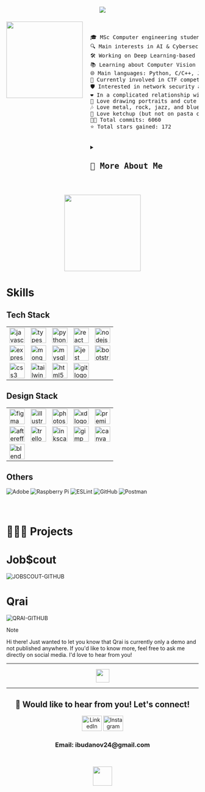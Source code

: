 <br clear="both">


<div align="center">
  <img src="https://github.com/user-attachments/assets/44630d1e-9d37-4bc2-9b90-57260d69f3c6"  />
</div>

###

<img align="left" height="200" src="https://github.com/user-attachments/assets/e2f5c0cf-27b2-4b7a-9ec9-7974eecf253f" style="margin-right: 20px;" />

&nbsp;&nbsp;&nbsp;&nbsp;&nbsp;&nbsp;&nbsp;&nbsp;&nbsp;&nbsp;

<pre>
🎓 MSc Computer engineering student @Unibo  
🔍 Main interests in AI & Cybersec  
🛠 Working on Deep Learning-based cybersecurity solutions  
📚 Learning about Computer Vision and Machine Learning stuff  
🌐 Main languages: Python, C/C++, Java  
🚩 Currently involved in CTF competitions and sysadmin tasks  
🛡️ Interested in network security and web security  
❤️ In a complicated relationship with Suricata IDS  
🎨 Love drawing portraits and cute stuff, cycling, going to concerts  
🎶 Love metal, rock, jazz, and blues  
🍅 Love ketchup (but not on pasta or pizza)  
👨‍💻 Total commits: 6060  
⭐ Total stars gained: 172

  
<details>
  <summary><h2>🏀 More About Me</h2></summary>

<img align="left" height="200" src="https://github.com/user-attachments/assets/39996017-6855-4e32-806b-a24906c8209a"  />
  
  🎓 MSc Computer engineering student @Unibo  
  🔍 Main interests in AI & Cybersec  
  🛠 Working on Deep Learning-based cybersecurity solutions  
  📚 Learning about Computer Vision and Machine Learning stuff  
  🌐 Main languages: Python, C/C++, Java  
  🚩 Currently involved in CTF competitions and sysadmin tasks  
  🛡️ Interested in network security and web security  
  ❤️ In a complicated relationship with Suricata IDS
  
</details></pre>

&nbsp;&nbsp;&nbsp;&nbsp;&nbsp;&nbsp;&nbsp;&nbsp;&nbsp;&nbsp;

<div align="center">
<img align="center" height="200" src="https://github.com/user-attachments/assets/3e1bcc69-bda4-478e-ae5c-4d8eedfe6d0e"/>
</div>

<h1>Skills</h1>
<h2 align="left">Tech Stack</h2>

<table>
  <tr>
    <td><img src="https://cdn.jsdelivr.net/gh/devicons/devicon/icons/javascript/javascript-original.svg" height="40" alt="javascript logo"/></td>
    <td><img src="https://cdn.jsdelivr.net/gh/devicons/devicon/icons/typescript/typescript-original.svg" height="40" alt="typescript logo"/></td>
    <td><img src="https://cdn.jsdelivr.net/gh/devicons/devicon/icons/python/python-original.svg" height="40" alt="python logo"/></td>
    <td><img src="https://cdn.jsdelivr.net/gh/devicons/devicon/icons/react/react-original.svg" height="40" alt="react logo"/></td>
    <td><img src="https://cdn.jsdelivr.net/gh/devicons/devicon/icons/nodejs/nodejs-original.svg" height="40" alt="nodejs logo"/></td>
  </tr>
  <tr>
    <td><img src="https://cdn.jsdelivr.net/gh/devicons/devicon/icons/express/express-original.svg" height="40" alt="express logo"/></td>
    <td><img src="https://cdn.jsdelivr.net/gh/devicons/devicon/icons/mongodb/mongodb-original.svg" height="40" alt="mongodb logo"/></td>
    <td><img src="https://cdn.jsdelivr.net/gh/devicons/devicon/icons/mysql/mysql-original.svg" height="40" alt="mysql logo"/></td>
    <td><img src="https://cdn.jsdelivr.net/gh/devicons/devicon/icons/jest/jest-plain.svg" height="40" alt="jest logo"/></td>
        <td><img src="https://cdn.jsdelivr.net/gh/devicons/devicon/icons/bootstrap/bootstrap-original.svg" height="40" alt="bootstrap logo"/></td>
  </tr>
  <tr>
    <td><img src="https://cdn.jsdelivr.net/gh/devicons/devicon/icons/css3/css3-original.svg" height="40" alt="css3 logo"/></td>
    <td><img src="https://cdn.jsdelivr.net/gh/devicons/devicon/icons/tailwindcss/tailwindcss-original-wordmark.svg" height="40" alt="tailwindcss logo"/></td>
    <td><img src="https://cdn.jsdelivr.net/gh/devicons/devicon/icons/html5/html5-original.svg" height="40" alt="html5 logo"/></td>
    <td><img src="https://cdn.jsdelivr.net/gh/devicons/devicon/icons/git/git-original.svg" height="40" alt="git logo"/></td>
  </tr>
</table>

<h2 align="left">Design Stack</h2>

<table>
  <tr>
    <td><img src="https://cdn.jsdelivr.net/gh/devicons/devicon/icons/figma/figma-original.svg" height="40" alt="figma logo"/></td>
    <td><img src="https://cdn.jsdelivr.net/gh/devicons/devicon/icons/illustrator/illustrator-line.svg" height="40" alt="illustrator logo"/></td>
    <td><img src="https://cdn.jsdelivr.net/gh/devicons/devicon/icons/photoshop/photoshop-plain.svg" height="40" alt="photoshop logo"/></td>
    <td><img src="https://skillicons.dev/icons?i=xd" height="40" alt="xd logo"/></td>
    <td><img src="https://cdn.jsdelivr.net/gh/devicons/devicon/icons/premierepro/premierepro-original.svg" height="40" alt="premierepro logo"/></td>
  </tr>
  <tr>
    <td><img src="https://cdn.jsdelivr.net/gh/devicons/devicon/icons/aftereffects/aftereffects-original.svg" height="40" alt="aftereffects logo"/></td>
    <td><img src="https://cdn.jsdelivr.net/gh/devicons/devicon/icons/trello/trello-plain-wordmark.svg" height="40" alt="trello logo"/></td>
    <td><img src="https://cdn.jsdelivr.net/gh/devicons/devicon/icons/inkscape/inkscape-original.svg" height="40" alt="inkscape logo"/></td>
    <td><img src="https://cdn.jsdelivr.net/gh/devicons/devicon/icons/gimp/gimp-original.svg" height="40" alt="gimp logo"/></td>
    <td><img src="https://cdn.jsdelivr.net/gh/devicons/devicon/icons/canva/canva-original.svg" height="40" alt="canva logo"/></td>
  </tr>
  <tr>
    <td><img src="https://cdn.jsdelivr.net/gh/devicons/devicon/icons/blender/blender-original.svg" height="40" alt="blender logo"/></td>
  </tr>
</table>

###

<h2 align="left">Others</h2>

![Adobe](https://img.shields.io/badge/adobe-%23FF0000.svg?style=for-the-badge&logo=adobe&logoColor=white) ![Raspberry Pi](https://img.shields.io/badge/-RaspberryPi-C51A4A?style=for-the-badge&logo=Raspberry-Pi) ![ESLint](https://img.shields.io/badge/ESLint-4B3263?style=for-the-badge&logo=eslint&logoColor=white) ![GitHub](https://img.shields.io/badge/github-%23121011.svg?style=for-the-badge&logo=github&logoColor=white) ![Postman](https://img.shields.io/badge/Postman-FF6C37?style=for-the-badge&logo=postman&logoColor=white)

###

&nbsp;&nbsp;&nbsp;&nbsp;&nbsp;&nbsp;&nbsp;&nbsp;&nbsp;&nbsp;

<h1>👨🏽‍💻 Projects</h1>

<h1>Job$cout</h1>

![JOBSCOUT-GITHUB](https://github.com/user-attachments/assets/0a975e62-4f2a-4fca-9f4a-88ab3be2ae3e)

<h1>Qrai</h1>

![QRAI-GITHUB](https://github.com/user-attachments/assets/fb313435-fa9d-48b2-82a4-e4f8a3714c04)


> [!NOTE]  
> Hi there! Just wanted to let you know that Qrai is currently only a demo and not published anywhere. If you'd like to know more, feel free to ask me directly on social media. I'd love to hear from you!

***

<div align="center">
<img align="center" height="35" src="https://github.com/user-attachments/assets/866e81c6-568e-4c37-a906-72d28f759478"/>
</div>

***


<div align="center">
<h2>📨 Would like to hear from you! Let's connect! </h2>

  <a href="https://linkedin.com/in/ivan-budanov/" target="_blank" style="text-decoration: none;">
  <img src="https://raw.githubusercontent.com/maurodesouza/profile-readme-generator/master/src/assets/icons/social/linkedin/default.svg" width="52" height="40" alt="LinkedIn logo" style="text-decoration: none;"/>
</a>
<a href="https://instagram.com/ibudxnov" target="_blank" style="text-decoration: none;">
  <img src="https://raw.githubusercontent.com/maurodesouza/profile-readme-generator/master/src/assets/icons/social/instagram/default.svg" width="52" height="40" alt="Instagram logo" style="text-decoration: none;"/>
</a>

<h3>Email: ibudanov24@gmail.com</h3>

&nbsp;&nbsp;&nbsp;&nbsp;&nbsp;&nbsp;&nbsp;&nbsp;&nbsp;&nbsp;

<div align="center">
<img align="center" height="50" src="https://github.com/user-attachments/assets/c8d57cbf-eda9-4532-b7f4-c79798a8a9d8"/>
</div>
</div>

